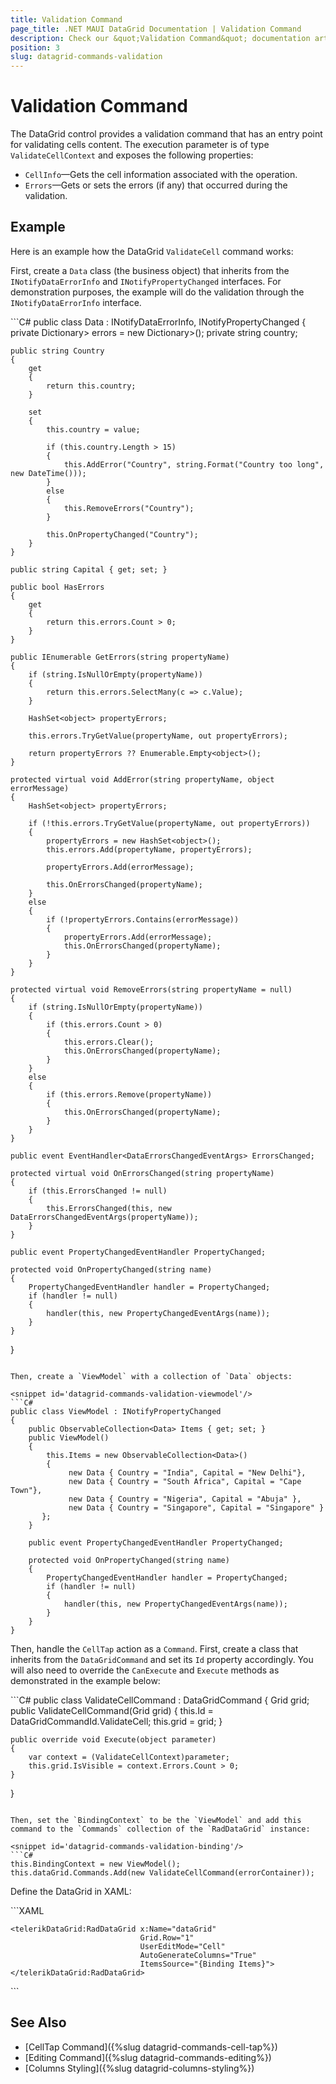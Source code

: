 ```yaml
---
title: Validation Command
page_title: .NET MAUI DataGrid Documentation | Validation Command
description: Check our &quot;Validation Command&quot; documentation article for Telerik DataGrid for .NET MAUI control.
position: 3
slug: datagrid-commands-validation
---
```


# Validation Command

The DataGrid control provides a validation command that has an entry point for validating cells content. The execution parameter is of type `ValidateCellContext` and exposes the following properties:

* `CellInfo`&mdash;Gets the cell information associated with the operation.
* `Errors`&mdash;Gets or sets the errors (if any) that occurred during the validation.

## Example

Here is an example how the DataGrid `ValidateCell` command works:

First, create a `Data` class (the business object) that inherits from the `INotifyDataErrorInfo` and `INotifyPropertyChanged` interfaces. For demonstration purposes, the example will do the validation through the `INotifyDataErrorInfo` interface.

<snippet id='datagrid-commands-validation-businessobject'/>
```C#
public class Data : INotifyDataErrorInfo, INotifyPropertyChanged
{
    private Dictionary<string, HashSet<object>> errors = new Dictionary<string, HashSet<object>>();
    private string country;

    public string Country
    {
        get
        {
            return this.country;
        }

        set
        {
            this.country = value;

            if (this.country.Length > 15)
            {
                this.AddError("Country", string.Format("Country too long", new DateTime()));
            }
            else
            {
                this.RemoveErrors("Country");
            }

            this.OnPropertyChanged("Country");
        }
    }

    public string Capital { get; set; }

    public bool HasErrors
    {
        get
        {
            return this.errors.Count > 0;
        }
    }

    public IEnumerable GetErrors(string propertyName)
    {
        if (string.IsNullOrEmpty(propertyName))
        {
            return this.errors.SelectMany(c => c.Value);
        }

        HashSet<object> propertyErrors;

        this.errors.TryGetValue(propertyName, out propertyErrors);

        return propertyErrors ?? Enumerable.Empty<object>();
    }

    protected virtual void AddError(string propertyName, object errorMessage)
    {
        HashSet<object> propertyErrors;

        if (!this.errors.TryGetValue(propertyName, out propertyErrors))
        {
            propertyErrors = new HashSet<object>();
            this.errors.Add(propertyName, propertyErrors);

            propertyErrors.Add(errorMessage);

            this.OnErrorsChanged(propertyName);
        }
        else
        {
            if (!propertyErrors.Contains(errorMessage))
            {
                propertyErrors.Add(errorMessage);
                this.OnErrorsChanged(propertyName);
            }
        }
    }

    protected virtual void RemoveErrors(string propertyName = null)
    {
        if (string.IsNullOrEmpty(propertyName))
        {
            if (this.errors.Count > 0)
            {
                this.errors.Clear();
                this.OnErrorsChanged(propertyName);
            }
        }
        else
        {
            if (this.errors.Remove(propertyName))
            {
                this.OnErrorsChanged(propertyName);
            }
        }
    }

    public event EventHandler<DataErrorsChangedEventArgs> ErrorsChanged;

    protected virtual void OnErrorsChanged(string propertyName)
    {
        if (this.ErrorsChanged != null)
        {
            this.ErrorsChanged(this, new DataErrorsChangedEventArgs(propertyName));
        }
    }

    public event PropertyChangedEventHandler PropertyChanged;

    protected void OnPropertyChanged(string name)
    {
        PropertyChangedEventHandler handler = PropertyChanged;
        if (handler != null)
        {
            handler(this, new PropertyChangedEventArgs(name));
        }
    }
}
```

Then, create a `ViewModel` with a collection of `Data` objects:

<snippet id='datagrid-commands-validation-viewmodel'/>
```C#
public class ViewModel : INotifyPropertyChanged
{
    public ObservableCollection<Data> Items { get; set; }
    public ViewModel()
    {
        this.Items = new ObservableCollection<Data>()
        {
             new Data { Country = "India", Capital = "New Delhi"},
             new Data { Country = "South Africa", Capital = "Cape Town"},
             new Data { Country = "Nigeria", Capital = "Abuja" },
             new Data { Country = "Singapore", Capital = "Singapore" }
       };
    }

    public event PropertyChangedEventHandler PropertyChanged;

    protected void OnPropertyChanged(string name)
    {
        PropertyChangedEventHandler handler = PropertyChanged;
        if (handler != null)
        {
            handler(this, new PropertyChangedEventArgs(name));
        }
    }
}
```

Then, handle the `CellTap` action as a `Command`. First, create a class that inherits from the `DataGridCommand` and set its `Id` property accordingly. You will also need to override the `CanExecute` and `Execute` methods as demonstrated in the example below:

<snippet id='datagrid-commands-validation-validatecell'/>
```C#
public class ValidateCellCommand : DataGridCommand
{
    Grid grid;
    public ValidateCellCommand(Grid grid)
    {
        this.Id = DataGridCommandId.ValidateCell;
        this.grid = grid;
    }

    public override void Execute(object parameter)
    {
        var context = (ValidateCellContext)parameter;
        this.grid.IsVisible = context.Errors.Count > 0;
    }
}
```

Then, set the `BindingContext` to be the `ViewModel` and add this command to the `Commands` collection of the `RadDataGrid` instance:

<snippet id='datagrid-commands-validation-binding'/>
```C#
this.BindingContext = new ViewModel();
this.dataGrid.Commands.Add(new ValidateCellCommand(errorContainer));
```

Define the DataGrid in XAML:

<snippet id='datagrid-commands-validation'/>
```XAML
<Grid Margin="0,20,0,0">
    <Grid.RowDefinitions>
        <RowDefinition Height="Auto"/>
        <RowDefinition/>
    </Grid.RowDefinitions>
    <Grid x:Name="errorContainer"
          IsVisible="false">
        <BoxView BackgroundColor="DarkRed" />
        <Label Text="country name length must be less than 15 symbols"
               FontSize="15"
               HorizontalOptions="CenterAndExpand"
               VerticalOptions="CenterAndExpand"
               HorizontalTextAlignment="Center"
               TextColor="White"/>
    </Grid>

    <telerikDataGrid:RadDataGrid x:Name="dataGrid"
                                 Grid.Row="1"
                                 UserEditMode="Cell"
                                 AutoGenerateColumns="True"
                                 ItemsSource="{Binding Items}">
    </telerikDataGrid:RadDataGrid>
</Grid>
```

## See Also

- [CellTap Command]({%slug datagrid-commands-cell-tap%})
- [Editing Command]({%slug datagrid-commands-editing%})
- [Columns Styling]({%slug datagrid-columns-styling%})

